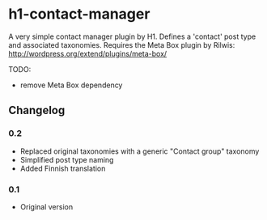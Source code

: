 # h1-contact-manager

A very simple contact manager plugin by H1. Defines a 'contact' post type and associated taxonomies. Requires the Meta Box plugin by Rilwis: http://wordpress.org/extend/plugins/meta-box/

TODO:
- remove Meta Box dependency

## Changelog

### 0.2
- Replaced original taxonomies with a generic "Contact group" taxonomy
- Simplified post type naming
- Added Finnish translation

### 0.1
- Original version